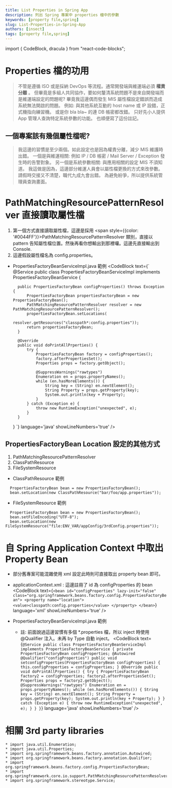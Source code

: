```yaml
---
title: List Properties in Spring App
description: 列出 Spring 專案中 properties 檔中的參數
keywords: [property file,spring]
slug: List-Properties-in-Spring-App 
authors: [insect]
tags: [property file,spring]
---
```

import { CodeBlock, dracula  } from "react-code-blocks";

# Properties 檔的功用
> 不管是遵循 ISO 或是採納 DevOps 等流程。通常開發端與維運端必須 __權責分離__ 。
> 但畢竟是多組人共同協作，要如何釐清系統問題不是來自開發端而是維運端設定的問題呢?
> 畢竟我這邊偶而發生 MIS 屬性檔設定錯誤而造成系統無法開啟的問題。
> 例如: 與其他系統互動的 host name 或 IP 設錯，正式機指向練習機。
> 或是你 bla bla~ 的連 DB 帳密都改錯。
> 只好先小人提供 App 管理人查詢特定系統參數的功能。
> 也順便寫了這份註記。

## 一個專案該有幾個屬性檔呢?
> 我這邊的習慣是至少兩個。如此設定也是因為權責分離，減少 MIS 維護時出錯。
> 一個是與維運相關: 例如 IP / DB 帳密 / Mail Server / Exception 發生時的告警對象。
> 另一個是系統參數相關: 與應用相關的設定 MIS 不須知道。
> 我這做是因為，這邊部分維運人員會以屬性檔更換的方式來改參數。請假時交接又不清楚，職代九成九會出錯。
> 為避免紛爭，所以提供系統管理員查詢畫面。

# PathMatchingResourcePatternResolver 直接讀取屬性檔
1. 第一個方式直接讀取屬性檔，這邊是採用 <span style={{color: '#0044FF'}}>PathMatchingResourcePatternResolver</span> 類別，直接以 pattern 告知屬性檔位置。然後再看你想輸出到那裡囉。這邊先直接輸出到 Console.
1. 這邊假設屬性檔名為 config.properties。

* PropertiesFactoryBeanServiceImpl.java 範例
<CodeBlock text={`
    @Service
    public class PropertiesFactoryBeanServiceImpl
            implements PropertiesFactoryBeanService {
            
        public PropertiesFactoryBean configProperties() throws Exception {
            PropertiesFactoryBean propertiesFactoryBean = new PropertiesFactoryBean();
            PathMatchingResourcePatternResolver resolver = new PathMatchingResourcePatternResolver();
            propertiesFactoryBean.setLocations(
                    resolver.getResources("classpath*:config.properties"));
            return propertiesFactoryBean;
        }
    
        @Override
        public void doPrintAllPrperties() {
            try {
                PropertiesFactoryBean factory = configProperties();
                factory.afterPropertiesSet();
                Properties props = factory.getObject();
    
                @SuppressWarnings("rawtypes")
                Enumeration en = props.propertyNames();
                while (en.hasMoreElements()) {
                    String key = (String) en.nextElement();
                    String Property = props.getProperty(key);
                    System.out.println(key + Property);
                }
            } catch (Exception e) {
                throw new RuntimeException("unexpected", e);
            }
        }
    }
    `}
      language='java'
      showLineNumbers='true'
      /> 
 
## PropertiesFactoryBean Location 設定的其他方式
1. PathMatchingResourcePatternResolver
1. ClassPathResource
1. FileSystemResource


* ClassPathResource 範例
```
  PropertiesFactoryBean bean = new PropertiesFactoryBean();
  bean.setLocation(new ClassPathResource("bar/foo/app.properties"));
```

* FileSystemResource 範例
```
  PropertiesFactoryBean bean = new PropertiesFactoryBean();
  bean.setFileEncoding("UTF-8");
  bean.setLocation(new FileSystemResource("file:ENV_VAR/appConfig/3rdConfig.properties"));
```
 
 
# 自 Spring Application Context 中取出 Property Bean
* 部分舊專案可能混雜使用 xml 設定此時則可直接取出 property bean 即可。

* applicationContext.xml : 這邊註冊了 id 為 configProperties 的 bean
<CodeBlock text={`
    <bean id="configProperties" lazy-init="false"
        class="org.springframework.beans.factory.config.PropertiesFactoryBean">
        <property name="location">
            <value>classpath:config.properties</value>
        </property>
    </bean>
    `}
      language='xml'
      showLineNumbers='true'
      /> 

* PropertiesFactoryBeanServiceImpl.java 範例
    * 註: 前面說過這邊習慣有多個 *.properties 檔，所以 inject 時使用 @Qualifier 注入。未再 by Type 自動 inject。
<CodeBlock text={`
@Service
public class PropertiesFactoryBeanServiceImpl
        implements PropertiesFactoryBeanService {
    private PropertiesFactoryBean configProperties;
    @Autowired
    @Qualifier("configProperties")
    public void setconfigProperties(PropertiesFactoryBean configProperties) {
        this.configProperties = configProperties;
    }
    @Override
    public void doPrintAllPrperties() {
        try {
            PropertiesFactoryBean factory2 = configProperties;
            factory2.afterPropertiesSet();
            Properties props = factory2.getObject();
            @SuppressWarnings("rawtypes")
            Enumeration en = props.propertyNames();
            while (en.hasMoreElements()) {
                String key = (String) en.nextElement();
                String Property = props.getProperty(key);
                System.out.println(key + Property);
            }
        } catch (Exception e) {
            throw new RuntimeException("unexpected", e);
        }
    }
}
    `}
      language='java'
      showLineNumbers='true'
      /> 
     
# 相關 3rd party libraries
    * import java.util.Enumeration;
    * import java.util.Properties;
    * import org.springframework.beans.factory.annotation.Autowired;
    * import org.springframework.beans.factory.annotation.Qualifier;
    * import org.springframework.beans.factory.config.PropertiesFactoryBean;
    * import org.springframework.core.io.support.PathMatchingResourcePatternResolver;
    * import org.springframework.stereotype.Service;      